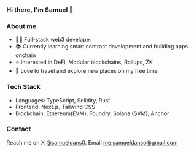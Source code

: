 ### Hi there, I'm Samuel 👋

### About me
- 👨‍💻 Full-stack web3 developer 
- 📚 Currently learning smart contract development and building apps onchain
- ⭐️ Interested in DeFi, Modular blockchains, Rollups, ZK
- 🌴 Love to travel and explore new places on my free time
  
<!-- 
### Projects
- [savings-vault](https://www.phuture.finance/products/usv) : Crypto's first USDC bond ETF.
- [Phuture DeFi Index](https://www.phuture.finance/products/pdi) : Yield generating DeFi index.
- [Colony Avalanche Index](https://www.phuture.finance/products/cai) : The leading Avalanche index.
- [Single-Sided Liquidity DEX](https://news.bitcoin.com/hydra-chain-claims-its-spot-by-launching-a-native-dex/) | Hydra chain native DEX.
- [Ampnet](https://ampnet.io/) | The Tokenization of Real World Assets.
  -->

### Tech Stack
- Languages: TypeScript, Solidity, Rust
- Frontend: Next.js, Tailwind CSS 
- Blockchain: Ethereum(EVM), Foundry, Solana (SVM), Anchor
  
### Contact
Reach me on X [@samueldans0](https://twitter.com/samueldans0). Email me.samueldanso@gmail.com
